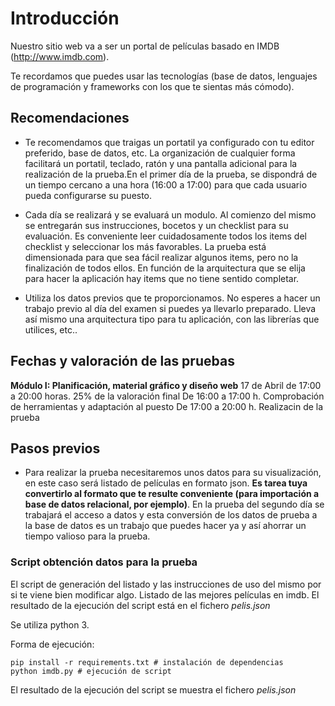 # Introducción
Nuestro sitio web va a ser un portal de películas basado en IMDB (http://www.imdb.com).

Te recordamos que puedes usar las tecnologías (base de datos, lenguajes de programación y frameworks con los que te sientas más cómodo).

## Recomendaciones
- Te recomendamos que traigas un portatil ya configurado con tu editor preferido, base de datos, etc. La organización de cualquier forma facilitará un portatil, teclado, ratón y una pantalla adicional para la realización de la prueba.En el primer día de la prueba, se dispondrá de un tiempo cercano a una hora (16:00 a 17:00) para que cada usuario pueda configurarse su puesto.

- Cada día se realizará y se evaluará un modulo. Al comienzo del mismo se entregarán sus instrucciones, bocetos y un checklist para su evaluación. Es conveniente leer cuidadosamente todos los items del checklist y seleccionar los más favorables. La prueba está dimensionada para que sea fácil realizar algunos items, pero no la finalización de todos ellos. En función de la arquitectura que se elija para hacer la aplicación hay items que no tiene sentido completar. 

- Utiliza los datos previos que te proporcionamos. No esperes a hacer un trabajo previo al día del examen si puedes ya llevarlo preparado. Lleva así mismo una arquitectura tipo para tu aplicación, con las librerías que utilices, etc..


## Fechas y valoración de las pruebas
**Módulo I: Planificación, material gráfico y diseño web**
17 de Abril de 17:00 a 20:00 horas. 25% de la valoración final
De 16:00 a 17:00 h. Comprobación de herramientas y adaptación al puesto
De 17:00 a 20:00 h. Realizacin de la prueba

## Pasos previos
 - Para realizar la prueba necesitaremos unos datos para su visualización, en este caso será listado de películas en formato json. **Es tarea tuya convertirlo al formato que te resulte conveniente (para importación a base de datos relacional, por ejemplo)**. En la prueba del segundo día se trabajará el acceso a datos y esta conversión de los datos de prueba a la base de datos es un trabajo que puedes hacer ya y así ahorrar un tiempo valioso para la prueba.
 
### Script obtención datos para la prueba
El script de generación del listado y las instrucciones de uso del mismo por si te viene bien modificar algo.
Listado de las mejores películas en imdb. El resultado de la ejecución del script está en el fichero *pelis.json*

Se utiliza python 3. 

Forma de ejecución:
```
pip install -r requirements.txt # instalación de dependencias
python imdb.py # ejecución de script
```

El resultado de la ejecución del script se muestra el fichero *pelis.json*
